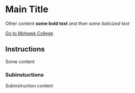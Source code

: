 # Main Title

Other content **some bold text** _and then some italicized text_

[Go to Mohawk College](https://www.mohawkcollege.ca)

## Instructions

Some content

### Subinstuctions

Subinstruction content
